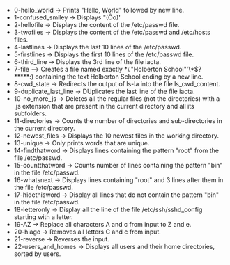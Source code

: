 - 0-hello_world  -> Prints "Hello, World" followed by new line.
- 1-confused_smiley -> Displays "(Ôo)'
- 2-hellofile -> Displays the content of the /etc/passwd file.
- 3-twofiles -> Displays the content of the /etc/passwd and /etc/hosts files.
- 4-lastlines -> Displays the last 10 lines of the /etc/passwd.
- 5-firstlines -> Displays the first 10 lines of the /etc/passwd file.
- 6-third_line -> Displays the 3rd line of the file iacta.
- 7-file --> Creates a file named exactly \*\\'"Holberton School"\'\\*$\?\*\*\*\*\*:) containing the text Holberton School ending by a new line.
- 8-cwd_state -> Redirects the output of ls-la into the file ls_cwd_content.
- 9-duplicate_last_line -> DUplicates the last line of the file iacta.
- 10-no_more_js -> Deletes all the regular files (not the directories) with a .js extension that are present in the current directory and all its subfolders.
- 11-directories -> Counts the number of directories and sub-directories in the current directory.
- 12-newest_files -> Displays the 10 newest files in the working directory.
- 13-unique -> Only prints words that are unique. 
- 14-findthatword -> Displays lines containing the pattern "root" from the file /etc/passwd.
- 15-countthatword -> Counts number of lines containing the pattern "bin" in the file /etc/passwd.
- 16-whatsnext -> Displays lines containing "root" and 3 lines after them in the file /etc/passwd.
- 17-hidethisword -> Display all lines that do not contain the pattern "bin" in the file /etc/passwd.
- 18-letteronly -> Display all the line of the file /etc/ssh/sshd_config starting with a letter.
- 19-AZ -> Replace all characters A and c from input to Z and e.
- 20-hiago -> Removes all letters C and c from input.
- 21-reverse -> Reverses the input.
- 22-users_and_homes -> Displays all users and their home directories, sorted by users.